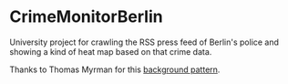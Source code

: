CrimeMonitorBerlin
==================

University project for crawling the RSS press feed of Berlin's police and showing a kind of heat map based on that crime data.

Thanks to Thomas Myrman for this [background pattern](http://subtlepatterns.com/cream_dust/).
